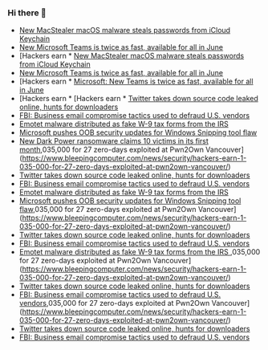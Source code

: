 ### Hi there 👋

<!--START_SECTION:feed-->
* [New MacStealer macOS malware steals passwords from iCloud Keychain](https://www.bleepingcomputer.com/news/security/new-macstealer-macos-malware-steals-passwords-from-icloud-keychain/)
* [New Microsoft Teams is twice as fast, available for all in June](https://www.bleepingcomputer.com/news/microsoft/new-microsoft-teams-is-twice-as-fast-available-for-all-in-june/)
* [Hackers earn * [New MacStealer macOS malware steals passwords from iCloud Keychain](https://www.bleepingcomputer.com/news/security/new-macstealer-macos-malware-steals-passwords-from-icloud-keychain/)
* [New Microsoft Teams is twice as fast, available for all in June](https://www.bleepingcomputer.com/news/microsoft/new-microsoft-teams-is-twice-as-fast-available-for-all-in-june/)
* [Hackers earn * [Microsoft: New Teams is twice as fast, available for all in June](https://www.bleepingcomputer.com/news/microsoft/microsoft-new-teams-is-twice-as-fast-available-for-all-in-june/)
* [Hackers earn * [Hackers earn * [Twitter takes down source code leaked online, hunts for downloaders](https://www.bleepingcomputer.com/news/security/twitter-takes-down-source-code-leaked-online-hunts-for-downloaders/)
* [FBI: Business email compromise tactics used to defraud U.S. vendors](https://www.bleepingcomputer.com/news/security/fbi-business-email-compromise-tactics-used-to-defraud-us-vendors/)
* [Emotet malware distributed as fake W-9 tax forms from the IRS ](https://www.bleepingcomputer.com/news/security/emotet-malware-distributed-as-fake-w-9-tax-forms-from-the-irs/)
* [Microsoft pushes OOB security updates for Windows Snipping tool flaw](https://www.bleepingcomputer.com/news/microsoft/microsoft-pushes-oob-security-updates-for-windows-snipping-tool-flaw/)
* [New Dark Power ransomware claims 10 victims in its first month](https://www.bleepingcomputer.com/news/security/new-dark-power-ransomware-claims-10-victims-in-its-first-month/),035,000 for 27 zero-days exploited at Pwn2Own Vancouver](https://www.bleepingcomputer.com/news/security/hackers-earn-1-035-000-for-27-zero-days-exploited-at-pwn2own-vancouver/)
* [Twitter takes down source code leaked online, hunts for downloaders](https://www.bleepingcomputer.com/news/security/twitter-takes-down-source-code-leaked-online-hunts-for-downloaders/)
* [FBI: Business email compromise tactics used to defraud U.S. vendors](https://www.bleepingcomputer.com/news/security/fbi-business-email-compromise-tactics-used-to-defraud-us-vendors/)
* [Emotet malware distributed as fake W-9 tax forms from the IRS ](https://www.bleepingcomputer.com/news/security/emotet-malware-distributed-as-fake-w-9-tax-forms-from-the-irs/)
* [Microsoft pushes OOB security updates for Windows Snipping tool flaw](https://www.bleepingcomputer.com/news/microsoft/microsoft-pushes-oob-security-updates-for-windows-snipping-tool-flaw/),035,000 for 27 zero-days exploited at Pwn2Own Vancouver](https://www.bleepingcomputer.com/news/security/hackers-earn-1-035-000-for-27-zero-days-exploited-at-pwn2own-vancouver/)
* [Twitter takes down source code leaked online, hunts for downloaders](https://www.bleepingcomputer.com/news/security/twitter-takes-down-source-code-leaked-online-hunts-for-downloaders/)
* [FBI: Business email compromise tactics used to defraud U.S. vendors](https://www.bleepingcomputer.com/news/security/fbi-business-email-compromise-tactics-used-to-defraud-us-vendors/)
* [Emotet malware distributed as fake W-9 tax forms from the IRS ](https://www.bleepingcomputer.com/news/security/emotet-malware-distributed-as-fake-w-9-tax-forms-from-the-irs/),035,000 for 27 zero-days exploited at Pwn2Own Vancouver](https://www.bleepingcomputer.com/news/security/hackers-earn-1-035-000-for-27-zero-days-exploited-at-pwn2own-vancouver/)
* [Twitter takes down source code leaked online, hunts for downloaders](https://www.bleepingcomputer.com/news/security/twitter-takes-down-source-code-leaked-online-hunts-for-downloaders/)
* [FBI: Business email compromise tactics used to defraud U.S. vendors](https://www.bleepingcomputer.com/news/security/fbi-business-email-compromise-tactics-used-to-defraud-us-vendors/),035,000 for 27 zero-days exploited at Pwn2Own Vancouver](https://www.bleepingcomputer.com/news/security/hackers-earn-1-035-000-for-27-zero-days-exploited-at-pwn2own-vancouver/)
* [Twitter takes down source code leaked online, hunts for downloaders](https://www.bleepingcomputer.com/news/security/twitter-takes-down-source-code-leaked-online-hunts-for-downloaders/)
* [FBI: Business email compromise tactics used to defraud U.S. vendors](https://www.bleepingcomputer.com/news/security/fbi-business-email-compromise-tactics-used-to-defraud-us-vendors/)
<!--END_SECTION:feed-->

<!--
**frankenk/frankenk** is a ✨ _special_ ✨ repository because its `README.md` (this file) appears on your GitHub profile.

Here are some ideas to get you started:

- 🔭 I’m currently working on ...
- 🌱 I’m currently learning ...
- 👯 I’m looking to collaborate on ...
- 🤔 I’m looking for help with ...
- 💬 Ask me about ...
- 📫 How to reach me: ...
- 😄 Pronouns: ...
- ⚡ Fun fact: ...
-->



